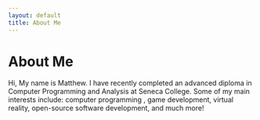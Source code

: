 ```yaml
---
layout: default
title: About Me
---
```


# About Me

Hi, My name is Matthew. I have recently completed an advanced diploma in Computer Programming and Analysis at Seneca College. Some of my main interests include: computer programming , game development, virtual reality, open-source software development, and much more!
